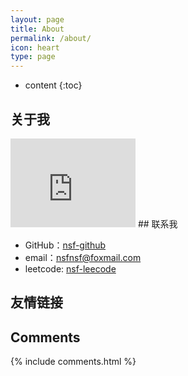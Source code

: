 ```yaml
---
layout: page
title: About
permalink: /about/
icon: heart
type: page
---
```


* content
{:toc}

## 关于我

<iframe src="https://githubbadge.appspot.com/nsf-github?s=1" style="border: 0;height: 142px;width: 200px;overflow: hidden;" frameBorder="0"></iframe>
## 联系我

* GitHub：[nsf-github](https://github.com/nsf-github)
* email：nsfnsf@foxmail.com
* leetcode: [nsf-leecode](https://leetcode-cn.com/u/nsf/) 

## 友情链接


## Comments

{% include comments.html %}
